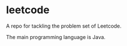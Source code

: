 # leetcode
A repo for tackling the problem set of Leetcode.

The main programming language is Java.
